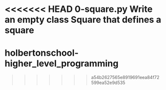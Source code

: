 <<<<<<< HEAD
0-square.py
Write an empty class Square that defines a square
=======
# holbertonschool-higher_level_programming
>>>>>>> a54b2627565e8919691eea84f72599ea52e9d535
